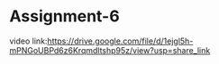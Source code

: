 # Assignment-6

video link:https://drive.google.com/file/d/1ejgl5h-mPNGoUBPd6z6Krqmdltshp95z/view?usp=share_link
